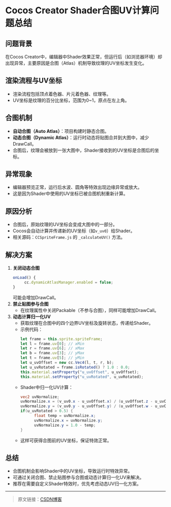 # Cocos Creator Shader合图UV计算问题总结

## 问题背景
在Cocos Creator中，编辑器中Shader效果正常，但运行后（如浏览器环境）却出现异常，主要原因是合图（Atlas）机制导致纹理的UV坐标发生变化。

## 渲染流程与UV坐标
- 渲染流程包括顶点着色器、片元着色器、纹理等。
- UV坐标是纹理的百分比坐标，范围为0~1，原点在左上角。

## 合图机制
- **自动合图（Auto Atlas）**：项目构建时静态合图。
- **动态合图（Dynamic Atlas）**：运行时动态将贴图合并到大图中，减少DrawCall。
- 合图后，纹理会被放到一张大图中，Shader接收到的UV坐标是合图后的坐标。

## 异常现象
- 编辑器预览正常，运行后水波、圆角等特效出现边缘异常或放大。
- 这是因为Shader中使用的UV坐标已被合图机制重新计算。

## 原因分析
- 合图后，原始纹理的UV坐标会变成大图中的一部分。
- Cocos会自动计算并传递新的UV坐标（如`v_uv0`）给Shader。
- 相关源码：`CCSpriteFrame.js` 的 `_calculateUV()` 方法。

## 解决方案
1. **关闭动态合图**
	```js
	onLoad() {
		 cc.dynamicAtlasManager.enabled = false;
	}
	```
	可能会增加DrawCall。
2. **禁止贴图参与合图**
	- 在纹理属性中关闭Packable（不参与合图），同样可能增加DrawCall。
3. **动态计算归一化UV**
	- 获取纹理在合图中的四个边界UV坐标及旋转状态，传递给Shader。
	- 示例代码：
	  ```js
	  let frame = this.sprite.spriteFrame;
	  let l = frame.uv[0]; // xMin
	  let r = frame.uv[6]; // xMax
	  let b = frame.uv[3]; // yMax
	  let t = frame.uv[5]; // yMin
	  let u_uvOffset = new cc.Vec4(l, t, r, b);
	  let u_uvRotated = frame.isRotated() ? 1.0 : 0.0;
	  this.material.setProperty("u_uvOffset", u_uvOffset);
	  this.material.setProperty("u_uvRotated", u_uvRotated);
	  ```
	- Shader中归一化UV计算：
	  ```glsl
	  vec2 uvNormalize;
	  uvNormalize.x = (v_uv0.x - u_uvOffset.x) / (u_uvOffset.z - u_uvOffset.x);
	  uvNormalize.y = (v_uv0.y - u_uvOffset.y) / (u_uvOffset.w - u_uvOffset.y);
	  if(u_uvRotated > 0.5) {
			float temp = uvNormalize.x;
			uvNormalize.x = uvNormalize.y;
			uvNormalize.y = 1.0 - temp;
	  }
	  ```
	- 这样可获得合图前的UV坐标，保证特效正常。

## 总结
- 合图机制会影响Shader中的UV坐标，导致运行时特效异常。
- 可通过关闭合图、禁止贴图参与合图或动态计算归一化UV来解决。
- 推荐在需要自定义Shader特效时，优先考虑动态UV归一化方案。

---
> 原文链接：[CSDN博客](https://blog.csdn.net/u010799737/article/details/119991857)
